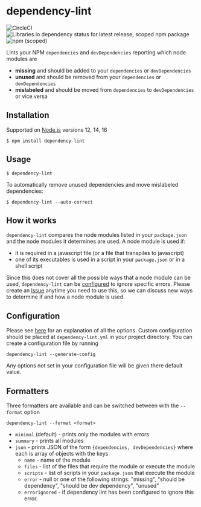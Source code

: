 # dependency-lint
![CircleCI](https://img.shields.io/circleci/build/github/rkesters/dependency-lint)
![Libraries.io dependency status for latest release, scoped npm package](https://img.shields.io/librariesio/release/npm/@rkesters/dependency-lint)
![npm (scoped)](https://img.shields.io/npm/v/@rkesters/dependency-lint)

Lints your NPM `dependencies` and `devDependencies` reporting which node modules are
* **missing** and should be added to your `dependencies` or `devDependencies`
* **unused** and should be removed from your `dependencies` or `devDependencies`
* **mislabeled** and should be moved from `dependencies` to `devDependencies` or vice versa

## Installation

Supported on [Node.js](https://nodejs.org/en) versions 12, 14, 16

```
$ npm install dependency-lint
```

## Usage

```
$ dependency-lint
```

To automatically remove unused dependencies and move mislabeled dependencies:
```
$ dependency-lint --auto-correct
```

## How it works
`dependency-lint` compares the node modules listed in your `package.json` and
the node modules it determines are used. A node module is used if:

* it is required in a javascript file (or a file that transpiles to javascript)
* one of its executables is used in a script in your `package.json` or in a shell script

Since this does not cover all the possible ways that a node module can be used,
`dependency-lint` can be [configured](docs/configuration.md#ignoreerrors)
to ignore specific errors. Please create an
[issue](https://github.com/rkesters/dependency-lint/issues)
anytime you need to use this, so we can discuss new ways to determine if and
how a node module is used.

## Configuration
Please see [here](docs/configuration.md) for an explanation of all the options.
Custom configuration should be placed at `dependency-lint.yml` in your project directory.
You can create a configuration file by running
```
dependency-lint --generate-config
```
Any options not set in your configuration file will be given there default value.

## Formatters
Three formatters are available and can be switched between with the `--format` option
```
dependency-lint --format <format>
```

* `minimal` (default) - prints only the modules with errors
* `summary` - prints all modules
* `json` - prints JSON of the form `{dependencies, devDependencies}` where each is array of objects with the keys
  * `name` - name of the module
  * `files` - list of the files that require the module or execute the module
  * `scripts` - list of scripts in your `package.json` that execute the module
  * `error` - null or one of the following strings: "missing", "should be dependency", "should be dev dependency", "unused"
  * `errorIgnored` - if dependency lint has been configured to ignore this error.
